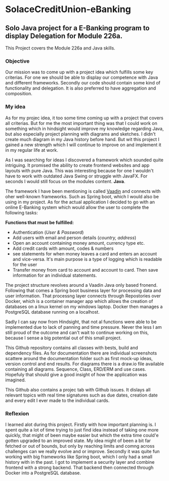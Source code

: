 # SolaceCreditUnion-eBanking
## Solo Java project for a E-Banking program to display Delegation for Module 226a.

This Project covers the Module 226a and Java skills.

### Objective

Our mission was to come up with a project idea which fulfills some key criterias. For one we should be able to display our competence with Java and different frameworks. Secondly our code should contain some kind of functionality and delegation. It is also preferred to have aggregation and composition.


### My idea

As for my projec idea, it too some time coming up with a project that covers all criterias. But for me the most important thing was that I could work on something which in hindsight would improve my knowledge regarding Java, but also especially project planning with diagrams and sketches. I didn't create much diagram in my Java history before hand. But wit this project I gained a new strength which I will continue to improve on and implement it in my regular life at work.

As I was searching for ideas I discovered a framework which sounded quite intriguing. It promised the ability to create frontend websites and app layouts with pure Java. This was interesting because for one I wouldn't have to work with outdated Java Swing or struggle with JavaFX. For seconds I would still focus on the modules content. **Java**. 

The framework I have been mentioning is called [Vaadin](https://vaadin.com/docs/v14/guide/introduction) and connects with oher well-known frameworks. Such as Spring boot, which I would also be using in my project. As for the actual application I decided to go with an online E-Banking system which would allow the user to complete the following tasks:

__Functions that must be fulfilled:__

- Authentication (_User & Password_)
- Add users with email and person details (_country, address_)
- Open an account containing money amount, currency type etc.
- Add credit cards with amount, codes & numbers
- see statements for when money leaves a card and enters an account and vice-versa. It's main purpose is a type of logging which is readable for the user
- Transfer money from card to account and account to card. Then save information for an individual statements.

The project structure revolves around a Vaadin Java only based fronend. Following that comes a Spring boot business layer for processing data and user information. That processng layer connects through Repostories over Docker, which is a container manager app which allows the creation of databases on a linux kernel on my windows laptop. Docker then manages a PostgreSQL database running on a localhost.


Sadly I can say now from Hindsight, that not al functions were able to be implemented due to lack of panning and time pressure. Never the less I am still proud of the outcome and can't wait to continue working on this, because I sense a big potential out of this small project.

This Github repository contains all classes with bests, build and dependency files. 
As for documentation there are individual screenshots scattere around the documentation folder such as first mock-up ideas, version control and end results. For diagrams there is a draw.io file available containing all diagrams. Sequence, Class, ERD/ERM and use cases. Hopefuly that should give a good insight of how the application was imagined.

This Github also contains a projec tab with Github issues. It dislays all relevant topics with real time signatures such as due dates, creation date and every edit I ever made to the individual cards.


### Reflexion

I learned alot during this project. Firstly with how important planning is. I spent quite a lot of time trying to just find idea instead of taking one more quickly, that might of been maybe easier but which the extra time could'e gotten upgraded to an improved state.
My idea might of been a bit far fetched or out of bounds, but only by reaching limits and comng across challenges can we really evolve and or improve.
Secondly it was quite fun working with big frameworks like Spring boot, which I only had a small history with in the past. I got to implement a security layer and combine frontend with a strong backend. That backend then connected through Docker into a PostgreSQL database.

